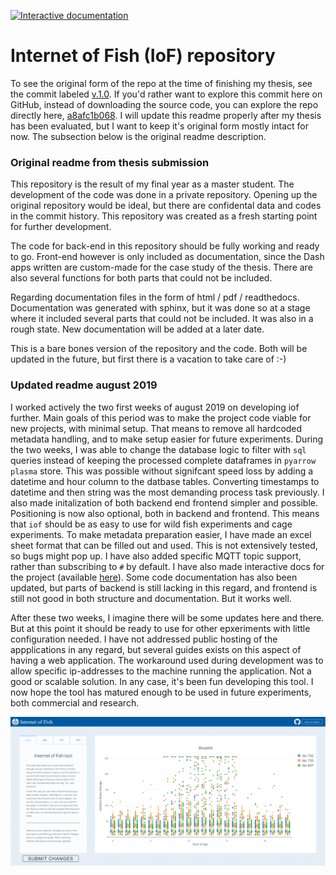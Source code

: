 [![Interactive documentation](https://img.shields.io/badge/html-Documentation-orange)](https://perkjelsvik.github.io/iof)

# Internet of Fish (IoF) repository

To see the original form of the repo at the time of finishing my thesis, see the commit labeled [v.1.0](https://github.com/PerKjelsvik/iof/releases/tag/1.0). If you'd rather want to explore this commit here on GitHub, instead of downloading the source code, you can explore the repo directly here, [a8afc1b068](https://github.com/PerKjelsvik/iof/tree/a8afc1b068ac4d10d8111e0d299cad41a0a26e44). I will update this readme properly after my thesis has been evaluated, but I want to keep it's original form mostly intact for now. The subsection below is the original readme description.

### Original readme from thesis submission  

This repository is the result of my final year as a master student. The development of the code was done in a private repository. Opening up the original repository would be ideal, but there are confidental data and codes in the commit history. This repository was created as a fresh starting point for further development. 

The code for back-end in this repository should be fully working and ready to go. Front-end however is only included as documentation, since the Dash apps written are custom-made for the case study of the thesis. There are also several functions for both parts that could not be included. 

Regarding documentation files in the form of html / pdf / readthedocs. Documentation was generated with sphinx, but it was done so at a stage where it included several parts that could not be included. It was also in a rough state. New documentation will be added at a later date. 

This is a bare bones version of the repository and the code. Both will be updated in the future, but first there is a vacation to take care of :-)

### Updated readme august 2019

I worked actively the two first weeks of august 2019 on developing iof further. Main goals of this period was to make the project code viable for new projects, with minimal setup. That means to remove all hardcoded metadata handling, and to make setup easier for future experiments. During the two weeks, I was able to change the database logic to filter with `sql` queries instead of keeping the processed complete dataframes in `pyarrow plasma` store. This was possible without signifcant speed loss by adding a datetime and hour column to the datbase tables. Converting timestamps to datetime and then string was the most demanding process task previously. I also made initalization of both backend end frontend simpler and possible. Positioning is now also optional, both in backend and frontend. This means that `iof` should be as easy to use for wild fish experiments and cage experiments. To make metadata preparation easier, I have made an excel sheet format that can be filled out and used. This is not extensively tested, so bugs might pop up. I have also added specific MQTT topic support, rather than subscribing to `#` by default. I have also made interactive docs for the project (available [here](https://perkjelsvik.github.io/iof)). Some code documentation has also been updated, but parts of backend is still lacking in this regard, and frontend is still not good in both structure and documentation. But it works well.

After these two weeks, I imagine there will be some updates here and there. But at this point it should be ready to use for other epxeriments with little configuration needed. I have not addressed public hosting of the appplications in any regard, but several guides exists on this aspect of having a web application. The workaround used during development was to allow specific ip-addresses to the machine running the application. Not a good or scalable solution. In any case, it's been fun developing this tool. I now hope the tool has matured enough to be used in future experiments, both commercial and research.

![alt text](https://raw.githubusercontent.com/PerKjelsvik/iof/master/docs/source/images/webpage.png "Dash iof webpage")
